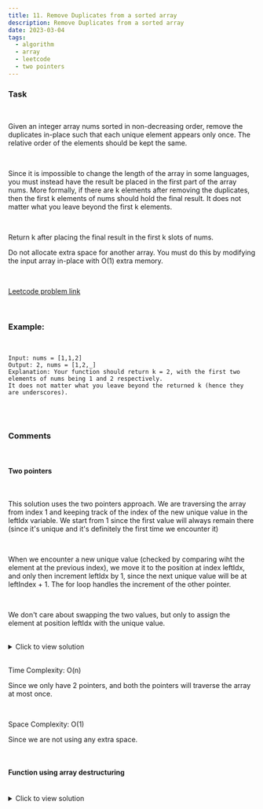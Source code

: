 ```yaml
---
title: 11. Remove Duplicates from a sorted array
description: Remove Duplicates from a sorted array
date: 2023-03-04
tags:
  - algorithm
  - array
  - leetcode
  - two pointers
---
```


### Task

<br />

Given an integer array nums sorted in non-decreasing order, remove the duplicates in-place such that each unique element appears only once. The relative order of the elements should be kept the same.

<br />

Since it is impossible to change the length of the array in some languages, you must instead have the result be placed in the first part of the array nums. More formally, if there are k elements after removing the duplicates, then the first k elements of nums should hold the final result. It does not matter what you leave beyond the first k elements.

<br />

Return k after placing the final result in the first k slots of nums.

Do not allocate extra space for another array. You must do this by modifying the input array in-place with O(1) extra memory.

<br />

[Leetcode problem link](https://leetcode.com/problems/remove-duplicates-from-sorted-array/)

<br />

### Example:

<br />

```
Input: nums = [1,1,2]
Output: 2, nums = [1,2,_]
Explanation: Your function should return k = 2, with the first two elements of nums being 1 and 2 respectively.
It does not matter what you leave beyond the returned k (hence they are underscores).
```

<br />
<br />

### Comments

<br />

#### Two pointers

<br />

This solution uses the two pointers approach. We are traversing the array from index 1 and keeping track of the index of the new unique value in the leftIdx variable.
We start from 1 since the first value will always remain there (since it's unique and it's definitely the first time we encounter it)

<br />

When we encounter a new unique value (checked by comparing wiht the element at the previous index), we move it to the position at index leftIdx, and only then increment leftIdx by 1, since the next unique value will be at leftIndex + 1.
The for loop handles the increment of the other pointer.

<br />

We don't care about swapping the two values, but only to assign the element at position leftIdx with the unique value.

<br />

<details>
  <summary>Click to view solution</summary>

```js
var removeDuplicates = function (nums) {
  if (nums.length < 2) return nums;

  let leftPointer = 1;

  for (let i = 1; i < nums.length; i++) {
    let previous = nums[i - 1];
    let current = nums[i];
    if (previous !== current) {
      nums[leftPointer] = nums[i];
      leftPointer++;
    }
  }

  return leftPointer;
};
```

</details>

<br />

Time Complexity: O(n)

Since we only have 2 pointers, and both the pointers will traverse the array at most once.

<br />

Space Complexity: O(1)

Since we are not using any extra space.

<br />

#### Function using array destructuring

<br />

<details>
  <summary>Click to view solution</summary>

```js
var removeDuplicates = function (nums) {
  let [left, right] = [0, 0];

  while (right < nums.length) {
    const [leftVal, rightVal] = [nums[left], nums[right]];

    const isEqual = rightVa === leftVal;

    if (!isEqual) {
      left++;
      nums[left] = rightVal;
    }

    right++;
  }

  return left + 1;
};
```

</details>

